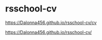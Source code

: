 # rsschool-cv

https://Dalonna456.github.io/rsschool-cv/cv

https://Dalonna456.github.io/rsschool-cv/
